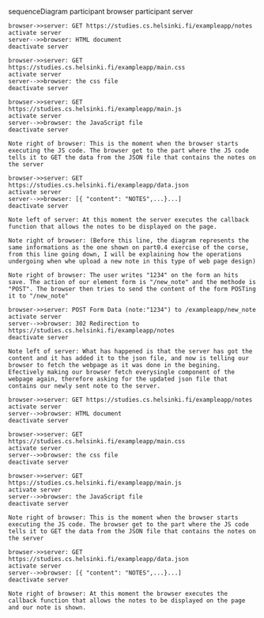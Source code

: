 sequenceDiagram 
    participant browser
    participant server

    browser->>server: GET https://studies.cs.helsinki.fi/exampleapp/notes
    activate server
    server-->>browser: HTML document
    deactivate server

    browser->>server: GET https://studies.cs.helsinki.fi/exampleapp/main.css
    activate server
    server-->>browser: the css file
    deactivate server

    browser->>server: GET https://studies.cs.helsinki.fi/exampleapp/main.js
    activate server
    server-->>browser: the JavaScript file
    deactivate server

    Note right of browser: This is the moment when the browser starts executing the JS code. The browser get to the part where the JS code tells it to GET the data from the JSON file that contains the notes on the server

    browser->>server: GET https://studies.cs.helsinki.fi/exampleapp/data.json
    activate server
    server-->>browser: [{ "content": "NOTES",...}...]
    deactivate server

    Note left of server: At this moment the server executes the callback function that allows the notes to be displayed on the page. 

    Note right of browser: (Before this line, the diagram represents the same informations as the one shown on part0.4 exercise of the corse, from this line going down, I will be explaining how the operations undergoing when whe upload a new note in this type of web page design)

    Note right of browser: The user writes "1234" on the form an hits save. The action of our element form is "/new_note" and the methode is "POST". The browser then tries to send the content of the form POSTing it to "/new_note" 

    browser->>server: POST Form Data (note:"1234") to /exampleapp/new_note
    activate server
    server-->>browser: 302 Redirection to https://studies.cs.helsinki.fi/exampleapp/notes
    deactivate server

    Note left of server: What has happened is that the server has got the content and it has added it to the json file, and now is telling our browser to fetch the webpage as it was done in the begining. Efectively making our browser fetch everysingle component of the webpage again, therefore asking for the updated json file that contains our newly sent note to the server.

    browser->>server: GET https://studies.cs.helsinki.fi/exampleapp/notes
    activate server
    server-->>browser: HTML document
    deactivate server

    browser->>server: GET https://studies.cs.helsinki.fi/exampleapp/main.css
    activate server
    server-->>browser: the css file
    deactivate server

    browser->>server: GET https://studies.cs.helsinki.fi/exampleapp/main.js
    activate server
    server-->>browser: the JavaScript file
    deactivate server

    Note right of browser: This is the moment when the browser starts executing the JS code. The browser get to the part where the JS code tells it to GET the data from the JSON file that contains the notes on the server

    browser->>server: GET https://studies.cs.helsinki.fi/exampleapp/data.json
    activate server
    server-->>browser: [{ "content": "NOTES",...}...]
    deactivate server

    Note right of browser: At this moment the browser executes the callback function that allows the notes to be displayed on the page and our note is shown. 

